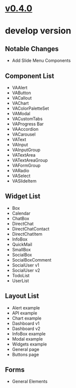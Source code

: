 # [v0.4.0](https://github.com/devjin0617/vue2-admin-lte/releases/tag/v0.4.0)

# develop version

## Notable Changes

* Add Slide Menu Components

## Component List

* VAAlert
* VAButton
* VACallout
* VAChart
* VAColorPaletteSet
* VAModal
* VACustomTabs
* VAProgress Bar
* VAAccordion
* VACarousel
* VAText
* VAInput
* VAInputGroup
* VATextArea
* VATextAreaGroup
* VAFormGroup
* VARadio
* VASelect
* VASlideItem

## Widget List

* Box
* Calendar
* ChatBox
* DirectChat
* DirectChatContact
* DirectChatItem
* InfoBox
* QuickMail
* SmallBox
* SocialBox
* SocialBoxComment
* SocialUser v1
* SocialUser v2
* TodoList
* UserList

## Layout List

* Alert example
* API example
* Chart example
* Dashboard v1
* Dashboard v2
* InfoBox example
* Modal example
* Widgets example
* General page
* Buttons page

## Forms

* General Elements



